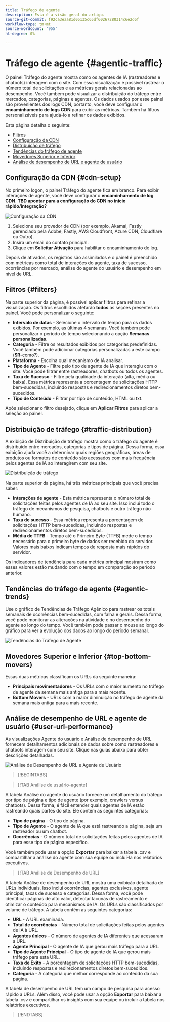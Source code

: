 ```yaml
---
title: Tráfego de agente
description: Esta é a visão geral do artigo.
source-git-commit: f92ca3eaa81d05135c65df60267280314c6e2d6f
workflow-type: tm+mt
source-wordcount: '955'
ht-degree: 0%

---
```



# Tráfego de agente {#agentic-traffic}

O painel Tráfego do agente mostra como os agentes de IA (rastreadores e chatbots) interagem com o site. Com essa visualização é possível rastrear o número total de solicitações e as métricas gerais relacionadas ao desempenho. Você também pode visualizar a distribuição do tráfego entre mercados, categorias, páginas e agentes. Os dados usados por esse painel são provenientes dos logs CDN, portanto, você deve configurar o **encaminhamento de logs CDN** para exibir as métricas. Também há filtros personalizáveis para ajudá-lo a refinar os dados exibidos.

Esta página detalha o seguinte:

* [Filtros](#filters)
* [Configuração da CDN](#cdn-setup)
* [Distribuição de tráfego](#traffic-distribution)
* [Tendências do tráfego de agente](#agentic-trends)
* [Movedores Superior e Inferior](#top-bottom-movers)
* [Análise de desempenho de URL e agente de usuário](#user-url-performance)

## Configuração da CDN {#cdn-setup}

No primeiro logon, o painel Tráfego do agente fica em branco. Para exibir interações de agente, você deve configurar o **encaminhamento de log CDN**. **TBD apontar para a configuração do CDN no início rápido/integração?**

![Configuração da CDN](/help/dashboards/assets/ag-log-forward.png)

1. Selecione seu provedor de CDN (por exemplo, Akamai, Fastly gerenciado pela Adobe, Fastly, AWS Cloudfront, Azure CDN, Cloudflare ou Outro).
2. Insira um email do contato principal.
3. Clique em **Solicitar Ativação** para habilitar o encaminhamento de log.

Depois de ativados, os registros são assimilados e o painel é preenchido com métricas como total de interações do agente, taxa de sucesso, ocorrências por mercado, análise do agente do usuário e desempenho em nível de URL.

## Filtros {#filters}

Na parte superior da página, é possível aplicar filtros para refinar a visualização. Os filtros escolhidos afetarão **todos** as seções presentes no painel. Você pode personalizar o seguinte:

* **Intervalo de datas** - Selecione o intervalo de tempo para os dados exibidos. Por exemplo, as últimas 4 semanas. Você também pode personalizar o período de tempo selecionando a opção **Semanas personalizadas**.
* **Categoria** - Filtre os resultados exibidos por categorias predefinidas. Você também pode adicionar categorias personalizadas a este campo (**SR**-como?).
* **Plataforma** - Escolha qual mecanismo de IA analisar.
* **Tipo de Agente** - Filtre pelo tipo de agente de IA que interagiu com o site. Você pode filtrar entre rastreadores, chatbots ou todos os agentes.
* **Taxa de Sucesso** - Filtre pela qualidade da interação (alta, média ou baixa). Essa métrica representa a porcentagem de solicitações HTTP bem-sucedidas, incluindo respostas e redirecionamentos diretos bem-sucedidos.
* **Tipo de Conteúdo** - Filtrar por tipo de conteúdo, HTML ou txt.

Após selecionar o filtro desejado, clique em **Aplicar Filtros** para aplicar a seleção ao painel.

## Distribuição de tráfego {#traffic-distribution}

A exibição de Distribuição de tráfego mostra como o tráfego do agente é distribuído entre mercados, categorias e tipos de página. Dessa forma, essa exibição ajuda você a determinar quais regiões geográficas, áreas de produtos ou formatos de conteúdo são acessados com mais frequência pelos agentes de IA ao interagirem com seu site.

![Distribuição de tráfego](/help/dashboards/assets/ag-main.png)

Na parte superior da página, há três métricas principais que você precisa saber:

* **Interações de agente** - Esta métrica representa o número total de solicitações feitas pelos agentes de IA ao seu site. Isso inclui todo o tráfego de mecanismos de pesquisa, chatbots e outro tráfego não humano.
* **Taxa de sucesso** - Essa métrica representa a porcentagem de solicitações HTTP bem-sucedidas, incluindo respostas e redirecionamentos diretos bem-sucedidos.
* **Média de TTFB** - Tempo até o Primeiro Byte (TTFB) mede o tempo necessário para o primeiro byte de dados ser recebido do servidor. Valores mais baixos indicam tempos de resposta mais rápidos do servidor.

Os indicadores de tendência para cada métrica principal mostram como esses valores estão mudando com o tempo em comparação ao período anterior.

## Tendências do tráfego de agente {#agentic-trends}

Use o gráfico de Tendências de Tráfego Agênico para rastrear os totais semanais de ocorrências bem-sucedidas, com falha e gerais. Dessa forma, você pode monitorar as alterações na atividade e no desempenho do agente ao longo do tempo. Você também pode passar o mouse ao longo do gráfico para ver a evolução dos dados ao longo do período semanal.

![Tendências do Tráfego de Agente](/help/dashboards/assets/ag-trends.png)

## Movedores Superior e Inferior {#top-bottom-movers}

Essas duas métricas classificam os URLs da seguinte maneira:

* **Principais movimentadores** - Os URLs com o maior aumento no tráfego de agente da semana mais antiga para a mais recente.
* **Bottom Movers** - URLs com a maior diminuição no tráfego de agente da semana mais antiga para a mais recente.

## Análise de desempenho de URL e agente de usuário {#user-url-performance}

As visualizações Agente do usuário e Análise de desempenho de URL fornecem detalhamentos adicionais de dados sobre como rastreadores e chatbots interagem com seu site. Clique nas guias abaixo para obter descrições detalhadas.

![Análise de Desempenho de URL e Agente de Usuário](/help/dashboards/assets/user-agent.png)

>[!BEGINTABS]

>[!TAB Análise de usuário-agente]

A tabela Análise do agente do usuário fornece um detalhamento do tráfego por tipo de página e tipo de agente (por exemplo, crawlers versus chatbots). Dessa forma, é fácil entender quais agentes de IA estão rastreando quais partes do site. Ele contém as seguintes categorias:

* **Tipo de página** - O tipo de página.
* **Tipo de Agente** - O agente de IA que está rastreando a página, seja um rastreador ou um chatbot.
* **Ocorrências** - O número total de solicitações feitas pelos agentes de IA para esse tipo de página específico.

Você também pode usar a opção **Exportar** para baixar a tabela .csv e compartilhar a análise do agente com sua equipe ou incluí-la nos relatórios executivos.

>[!TAB Análise de Desempenho de URL]

A tabela Análise de desempenho de URL mostra uma exibição detalhada de URLs individuais. Isso inclui ocorrências, agentes exclusivos, agente principal, taxas de sucesso e categorias. Dessa forma, você pode identificar páginas de alto valor, detectar lacunas de rastreamento e otimizar o conteúdo para mecanismos de IA. Os URLs são classificados por volume de tráfego. A tabela contém as seguintes categorias:

* **URL** - A URL examinada.
* **Total de ocorrências** - Número total de solicitações feitas pelos agentes de IA à URL.
* **Agentes únicos** - O número de agentes de IA diferentes que acessaram a URL.
* **Agente Principal** - O agente de IA que gerou mais tráfego para a URL.
* **Tipo de Agente Principal** - O tipo de agente de IA que gerou mais tráfego para esta URL.
* **Taxa de Êxito** - A porcentagem de solicitações HTTP bem-sucedidas, incluindo respostas e redirecionamentos diretos bem-sucedidos.
* **Categoria** - A categoria que melhor corresponde ao conteúdo da sua página.

A tabela de desempenho de URL tem um campo de pesquisa para acesso rápido a URLs. Além disso, você pode usar a opção **Exportar** para baixar a tabela .csv e compartilhar os insights com sua equipe ou incluir a tabela nos relatórios executivos.

>[!ENDTABS]
